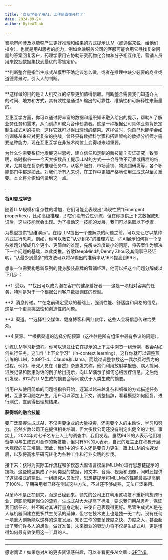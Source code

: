 ```yaml
---

title: '自从学会了用AI，工作简直像开挂了'
date: 2024-09-24
author: ByteAILab

---
```


智能审问涉及以能够产生更好推理和结果的方式提示LLM（或通俗来说，给他们指令），也就是用AI思考的能力，例如金融服务公司的客服可能会用它寻找复杂问题的答案回复客户，药理学家用它协助研究药物化合物和分子相互作用，营销人员用来挖掘数据集找到最优的零售定价。

**判断整合是指当生成式AI模型不确定该怎么做，或者在推理中缺少必要的商业或道德背景时，引入人的判断。

---
**这样做的目的是让人机交互的结果更加值得信赖。判断整合需要我们知道介入的时间、地方和方式，其有效性是通过AI输出的可靠性、准确性和可解释性来衡量的。

互惠互学方面，你可以通过将丰富的数据和组织知识融入给出的提示，帮助AI了解业务任务和需求，从而训练AI成为合作创造者。这是一种根据公司具体业务背景定制生成式AI的技能，这样它就可以得出理想的结果。这样做时，你自己也能学会如何训练AI来应对更复杂的挑战。曾经只有数据科学家和搭建架构的数据分析师才需要这种能力，现在互惠互学在非技术岗位上变得越来越重要。

为什么你需要系统地发展这些思考、建立信任和定制的新技能？实证研究一致表明，临时指令——今天大多数员工提示LLM的方式——会导致不可靠或糟糕的结果，尤其是在复杂的推理任务中。从客户服务、市场营销、物流到研发等，各个职能部门中都是如此。对我们所有人来说，在工作中更加严格地使用生成式AI至关重要。本文将介绍如何做到这一点。

...

**将AI变成学徒**

随着LLM规模和复杂性的增加，它们可能会表现出“涌现性质”(Emergent properties），比如高级推理，即它们没有受过训练，但在你提供上下文数据或知识后，这些技能就会出现。为了推动这一技能的发展，我们可以采取以下步骤。

为模型提供“思维演示”。在给LLM提出一个要解决的问题之前，可以先让它以某种方式进行思考。例如，你可以教它“从少到多”的推理方法，向AI展示如何将一个复杂难题分解成几个更小、更简单的难题，先解决难度最小的问题，将答案作为解决下一个问题的基础，以此类推。谷歌DeepMind的Denny Zhou及其同事已经证明，“从最少到最多”的方法可以将AI输出的准确率从16%提高到99%。

想象一位需要构思新系列的健身服装品牌的营销经理，他可以把这个问题分解成以下几步：

**1. 受众。**找出可以成为潜在客户的健身爱好者——这是一项相对容易的任务，特别是对于一个根据公司客户数据训练的模型。

**2. 消息传递。**在之前确定受众的基础上，强调性能、舒适度和风格的信息。这是一个更具挑战性和创造性的问题。

**3. 渠道。**选择社交媒体、健身博客和网红伙伴，这些人会将信息传递给受众。

**4.资源。**根据渠道的选择分配预算（这往往是所有组织中最有争议的问题）。

训练LLM学习新流程。你可以通过让它在提示的上下文中浏览一组示例，教会AI如何执行任务。这叫作“上下文学习”（in-context learning），这样你就可以调整预训练的LLM，如GPT-4、Claude和Llama，而跳过调整参数这一偶尔费时费力的过程。例如，研究人员在《自然》杂志发文称，他们利用放射学报告、病人提问、进展记录和医患对话的例子给出提示，向LLM演示了如何总结医疗信息。之后他们发现，81%的LLM生成的摘要会等同或优于人类生成的摘要。

当用户从使用简单的问题或指令开始，逐渐以越来越复杂和细微的方式描述任务时，互惠学习随之产生。用户可以添加上下文，调整措辞，看看模型如何回复，进行测试，直到得出理想结果。

**获得新的融合技能**

要广泛掌握生成式AI，不仅需要企业的大量投资，还需要个人的主动性、学习和努力。虽然少数公司正在提供相关培训，但大多数公司还没有制定出健全的计划。事实上，2024年对七千名专业人士的调查中，我们发现，虽然94%的人表示他们准备学习与生成式AI合作的新技能，但只有5%的人表示，自己的雇主正在积极开展大规模的员工培训。因此，我们中的许多人还是要自力更生，跟上LLM的快速发展，以及将高水平研究转化为各种工作和行业实践的步伐。

接下来：获得为实际工作流程和多模态大型语言模型(MLLMs)进行思想链提示的技能，这些模型集成了不同类型的数据，如文本、音频、视频和图像，同时还提供了这些格式的输出。一组研究人员发现，思想链提示将MLLMs的性能最高提高到了100%。早期采用者已经在测试这些方法，不过还不够成熟，无法广泛采用。

AI革命不是正在到来，而是已经到来。领先的公司正在利用这项技术重新构想跨行业、跨职能和跨岗位的流程。生成式AI大大提高了标准，要求我们用AI思考，保证我们信任它，并不断对其进行量身定制，来使自己表现得更好。尽管生成式AI是在人与机器间建立更多共生关系的延伸，但它在技术史上也是独一无二的。没有任何一项重大创新能以这样的速度发展。知识工作的变革速度之快、力度之大，甚至超出了我们许多人的想象。做好准备，未来商业的驱动力将不仅是生成式AI，更是懂得如何最有效使用这一工具的人。

---
---
感谢阅读！如果您对AI的更多资讯感兴趣，可以查看更多AI文章：[GPTNB](https://gptnb.com)。